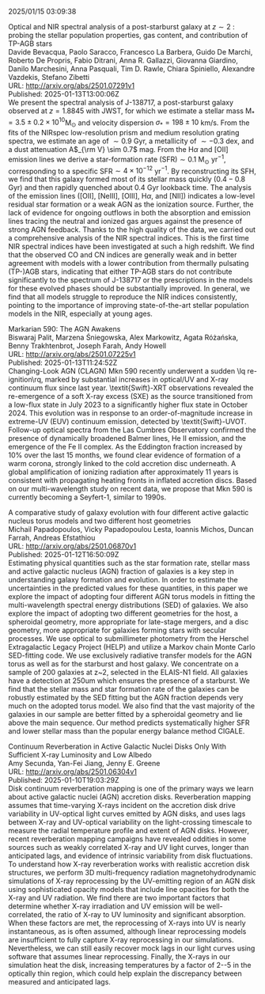 2025/01/15 03:09:38  

Optical and NIR spectral analysis of a post-starburst galaxy at $z \sim
  2$ : probing the stellar population properties, gas content, and contribution
  of TP-AGB stars  
Davide Bevacqua, Paolo Saracco, Francesco La Barbera, Guido De Marchi, Roberto De Propris, Fabio Ditrani, Anna R. Gallazzi, Giovanna Giardino, Danilo Marchesini, Anna Pasquali, Tim D. Rawle, Chiara Spiniello, Alexandre Vazdekis, Stefano Zibetti  
URL: http://arxiv.org/abs/2501.07291v1  
Published: 2025-01-13T13:00:06Z  
  We present the spectral analysis of J-138717, a post-starburst galaxy observed at $z=1.8845$ with JWST, for which we estimate a stellar mass M$_* = 3.5\pm0.2\times10^{10}$M$_\odot$ and velocity dispersion $\sigma_* = 198\pm10$ km/s. From the fits of the NIRspec low-resolution prism and medium resolution grating spectra, we estimate an age of $\sim0.9$ Gyr, a metallicity of $\sim -0.3$ dex, and a dust attenuation A$_{\rm V} \sim 0.7$ mag. From the H$\alpha$ and [OII] emission lines we derive a star-formation rate (SFR)$\sim 0.1$ M$_\odot$ yr$^{-1}$, corresponding to a specific SFR$\sim 4 \times 10^{-12}$ yr$^{-1}$. By reconstructing its SFH, we find that this galaxy formed most of its stellar mass quickly ($0.4-0.8$ Gyr) and then rapidly quenched about 0.4 Gyr lookback time. The analysis of the emission lines ([OII], [NeIII], [OIII], H$\alpha$, and [NII]) indicates a low-level residual star formation or a weak AGN as the ionization source. Further, the lack of evidence for ongoing outflows in both the absorption and emission lines tracing the neutral and ionized gas argues against the presence of strong AGN feedback. Thanks to the high quality of the data, we carried out a comprehensive analysis of the NIR spectral indices. This is the first time NIR spectral indices have been investigated at such a high redshift. We find that the observed CO and CN indices are generally weak and in better agreement with models with a lower contribution from thermally pulsating (TP-)AGB stars, indicating that either TP-AGB stars do not contribute significantly to the spectrum of J-138717 or the prescriptions in the models for these evolved phases should be substantially improved. In general, we find that all models struggle to reproduce the NIR indices consistently, pointing to the importance of improving state-of-the-art stellar population models in the NIR, especially at young ages.   

Markarian 590: The AGN Awakens  
Biswaraj Palit, Marzena Śniegowska, Alex Markowitz, Agata Różańska, Benny Trakhtenbrot, Joseph Farah, Andy Howell  
URL: http://arxiv.org/abs/2501.07225v1  
Published: 2025-01-13T11:24:52Z  
  Changing-Look AGN (CLAGN) Mkn 590 recently underwent a sudden \lq re-ignition\rq, marked by substantial increases in optical/UV and X-ray continuum flux since last year. \textit{Swift}-XRT observations revealed the re-emergence of a soft X-ray excess (SXE) as the source transitioned from a low-flux state in July 2023 to a significantly higher flux state in October 2024. This evolution was in response to an order-of-magnitude increase in extreme-UV (EUV) continuum emission, detected by \textit{Swift}-UVOT. Follow-up optical spectra from the Las Cumbres Observatory confirmed the presence of dynamically broadened Balmer lines, He II emission, and the emergence of the Fe II complex. As the Eddington fraction increased by 10\% over the last 15 months, we found clear evidence of formation of a warm corona, strongly linked to the cold accretion disc underneath. A global amplification of ionizing radiation after approximately 11 years is consistent with propagating heating fronts in inflated accretion discs. Based on our multi-wavelength study on recent data, we propose that Mkn 590 is currently becoming a Seyfert-1, similar to 1990s.   

A comparative study of galaxy evolution with four different active
  galactic nucleus torus models and two different host geometries  
Michail Papadopoulos, Vicky Papadopoulou Lesta, Ioannis Michos, Duncan Farrah, Andreas Efstathiou  
URL: http://arxiv.org/abs/2501.06870v1  
Published: 2025-01-12T16:50:09Z  
  Estimating physical quantities such as the star formation rate, stellar mass and active galactic nucleus (AGN) fraction of galaxies is a key step in understanding galaxy formation and evolution. In order to estimate the uncertainties in the predicted values for these quantities, in this paper we explore the impact of adopting four different AGN torus models in fitting the multi-wavelength spectral energy distributions (SED) of galaxies. We also explore the impact of adopting two different geometries for the host, a spheroidal geometry, more appropriate for late-stage mergers, and a disc geometry, more appropriate for galaxies forming stars with secular processes. We use optical to submillimeter photometry from the Herschel Extragalactic Legacy Project (HELP) and utilize a Markov chain Monte Carlo SED-fitting code. We use exclusively radiative transfer models for the AGN torus as well as for the starburst and host galaxy. We concentrate on a sample of 200 galaxies at z~2, selected in the ELAIS-N1 field. All galaxies have a detection at 250um which ensures the presence of a starburst. We find that the stellar mass and star formation rate of the galaxies can be robustly estimated by the SED fitting but the AGN fraction depends very much on the adopted torus model. We also find that the vast majority of the galaxies in our sample are better fitted by a spheroidal geometry and lie above the main sequence. Our method predicts systematically higher SFR and lower stellar mass than the popular energy balance method CIGALE.   

Continuum Reverberation in Active Galactic Nuclei Disks Only With
  Sufficient X-ray Luminosity and Low Albedo  
Amy Secunda, Yan-Fei Jiang, Jenny E. Greene  
URL: http://arxiv.org/abs/2501.06304v1  
Published: 2025-01-10T19:03:29Z  
  Disk continuum reverberation mapping is one of the primary ways we learn about active galactic nuclei (AGN) accretion disks. Reverberation mapping assumes that time-varying X-rays incident on the accretion disk drive variability in UV-optical light curves emitted by AGN disks, and uses lags between X-ray and UV-optical variability on the light-crossing timescale to measure the radial temperature profile and extent of AGN disks. However, recent reverberation mapping campaigns have revealed oddities in some sources such as weakly correlated X-ray and UV light curves, longer than anticipated lags, and evidence of intrinsic variability from disk fluctuations. To understand how X-ray reverberation works with realistic accretion disk structures, we perform 3D multi-frequency radiation magnetohydrodynamic simulations of X-ray reprocessing by the UV-emitting region of an AGN disk using sophisticated opacity models that include line opacities for both the X-ray and UV radiation. We find there are two important factors that determine whether X-ray irradiation and UV emission will be well-correlated, the ratio of X-ray to UV luminosity and significant absorption. When these factors are met, the reprocessing of X-rays into UV is nearly instantaneous, as is often assumed, although linear reprocessing models are insufficient to fully capture X-ray reprocessing in our simulations. Nevertheless, we can still easily recover mock lags in our light curves using software that assumes linear reprocessing. Finally, the X-rays in our simulation heat the disk, increasing temperatures by a factor of 2--5 in the optically thin region, which could help explain the discrepancy between measured and anticipated lags.   

